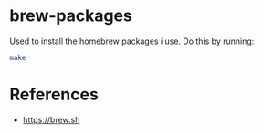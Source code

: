 # brew-packages

Used to install the homebrew packages i use. Do this by running:

```bash
make
```

# References

- https://brew.sh
